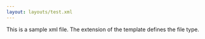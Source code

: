 ```yaml
---
layout: layouts/test.xml
---
```


This is a sample xml file.
The extension of the template defines the file type.
